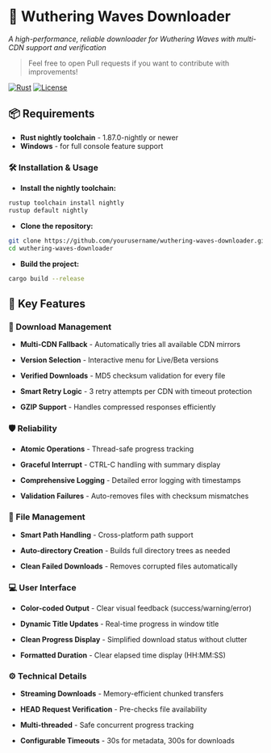 # 🌊 Wuthering Waves Downloader

*A high-performance, reliable downloader for Wuthering Waves with multi-CDN support and verification*

> Feel free to open Pull requests if you want to contribute with improvements!

[![Rust](https://img.shields.io/badge/Rust-1.87.0--nightly-orange?logo=rust)](https://www.rust-lang.org/)
[![License](https://img.shields.io/badge/License-MIT-blue)](LICENSE)

## 📦 Requirements
- **Rust nightly toolchain** - 1.87.0-nightly or newer
- **Windows** - for full console feature support

### 🛠️ Installation & Usage
- **Install the nightly toolchain:**
```bash
rustup toolchain install nightly
rustup default nightly
```

- **Clone the repository:**
```bash
git clone https://github.com/yourusername/wuthering-waves-downloader.git
cd wuthering-waves-downloader
```

- **Build the project:**
```bash
cargo build --release
```

## 🌟 Key Features

### 🚀 Download Management
- **Multi-CDN Fallback** - Automatically tries all available CDN mirrors

- **Version Selection** - Interactive menu for Live/Beta versions

- **Verified Downloads** - MD5 checksum validation for every file

- **Smart Retry Logic** - 3 retry attempts per CDN with timeout protection

- **GZIP Support** - Handles compressed responses efficiently

### 🛡️ Reliability
- **Atomic Operations** - Thread-safe progress tracking

- **Graceful Interrupt** - CTRL-C handling with summary display

- **Comprehensive Logging** - Detailed error logging with timestamps

- **Validation Failures** - Auto-removes files with checksum mismatches

### 📂 File Management
- **Smart Path Handling** - Cross-platform path support

- **Auto-directory Creation** - Builds full directory trees as needed

- **Clean Failed Downloads** - Removes corrupted files automatically

### 💻 User Interface
- **Color-coded Output** - Clear visual feedback (success/warning/error)

- **Dynamic Title Updates** - Real-time progress in window title

- **Clean Progress Display** - Simplified download status without clutter

- **Formatted Duration** - Clear elapsed time display (HH:MM:SS)

### ⚙️ Technical Details
- **Streaming Downloads** - Memory-efficient chunked transfers

- **HEAD Request Verification** - Pre-checks file availability

- **Multi-threaded** - Safe concurrent progress tracking

- **Configurable Timeouts** - 30s for metadata, 300s for downloads
